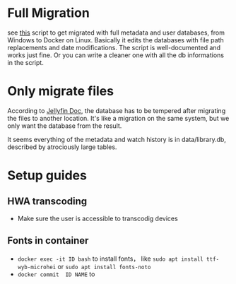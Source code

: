 # Full Migration

see [this](https://github.com/MMMZZZZ/Jellyfin-Migrator) script to get migrated with full metadata and user databases, from Windows to Docker on Linux. Basically it edits the databases with file path replacements and date modifications. The script is well-documented and works just fine. Or you can write a cleaner one with all the db informations in the script.

# Only migrate files

According to [Jellyfin Doc](https://jellyfin.org/docs/general/administration/migrate/), the database has to be tempered after migrating the files to another location. It's like a migration on the same system, but we only want the database from the result.

It seems everything of the metadata and watch history is in data/library.db, described by atrociously large tables.

# Setup guides

## HWA transcoding
- Make sure the user is accessible to transcodig devices

## Fonts in container
- `docker exec -it ID bash` to install fonts， like `sudo apt install ttf-wyb-microhei` or `sudo apt install fonts-noto`
- `docker commit  ID NAME` to 
